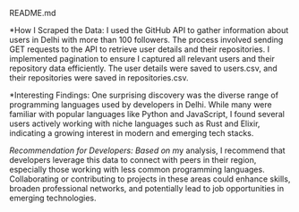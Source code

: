 README.md

*How I Scraped the Data:
    I used the GitHub API to gather information about users in Delhi with more than 100 followers. The process involved sending GET requests to the API to retrieve user details and their repositories. I implemented pagination to ensure I captured all relevant users and their repository data efficiently. The user details were saved to users.csv, and their repositories were saved in repositories.csv.

*Interesting Findings:
    One surprising discovery was the diverse range of programming languages used by developers in Delhi. While many were familiar with popular languages like Python and JavaScript, I found several users actively working with niche languages such as Rust and Elixir, indicating a growing interest in modern and emerging tech stacks.

*Recommendation for Developers:
    Based on m*y analysis, I recommend that developers leverage this data to connect with peers in their region, especially those working with less common programming languages. Collaborating or contributing to projects in these areas could enhance skills, broaden professional networks, and potentially lead to job opportunities in emerging technologies.
